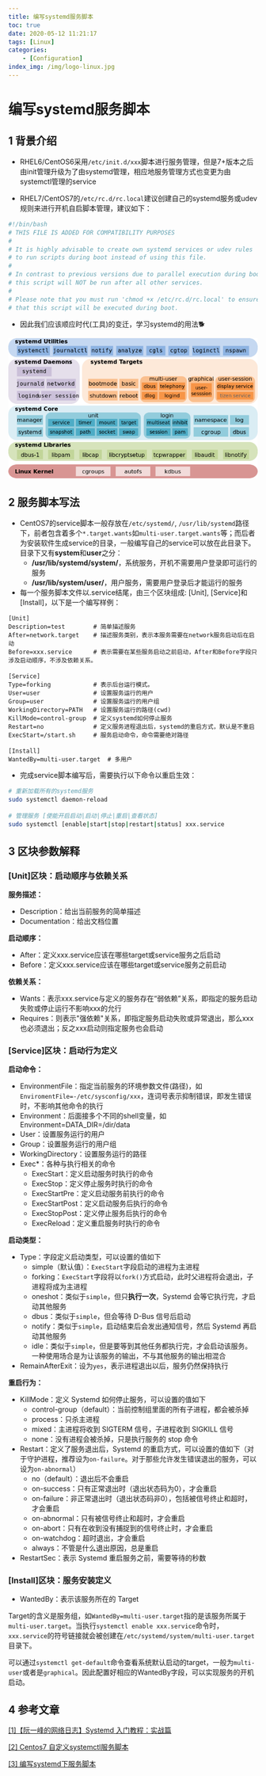 ```yaml
---
title: 编写systemd服务脚本
toc: true
date: 2020-05-12 11:21:17
tags: [Linux]
categories:
	- [Configuration]
index_img: /img/logo-linux.jpg
---
```


# 编写systemd服务脚本

 ## 1 背景介绍

- RHEL6/CentOS6采用`/etc/init.d/xxx`脚本进行服务管理，但是7+版本之后由init管理升级为了由systemd管理，相应地服务管理方式也变更为由systemctl管理的service

<!--more-->

- RHEL7/CentOS7的`/etc/rc.d/rc.local`建议创建自己的systemd服务或udev规则来进行开机自启脚本管理，建议如下：

```bash
#!/bin/bash
# THIS FILE IS ADDED FOR COMPATIBILITY PURPOSES
#
# It is highly advisable to create own systemd services or udev rules
# to run scripts during boot instead of using this file.
#
# In contrast to previous versions due to parallel execution during boot
# this script will NOT be run after all other services.
#
# Please note that you must run 'chmod +x /etc/rc.d/rc.local' to ensure
# that this script will be executed during boot.
```

- 因此我们应该顺应时代(工具)的变迁，学习systemd的用法🐕

<img src="https://raw.githubusercontent.com/QGrain/picgo-bed/master/figure/bg2016030703.png"/>

## 2 服务脚本写法

- CentOS7的service脚本一般存放在`/etc/systemd/`, `/usr/lib/systemd`路径下，前者包含着多个`*.target.wants`如`multi-user.target.wants`等；而后者为安装软件生成service的目录，一般编写自己的service可以放在此目录下。目录下又有**system**和**user**之分：
	- **/usr/lib/systemd/system/**，系统服务，开机不需要用户登录即可运行的服务
	- **/usr/lib/system/user/**，用户服务，需要用户登录后才能运行的服务
- 每一个服务脚本文件以.service结尾，由三个区块组成: [Unit], [Service]和[Install]，以下是一个编写样例：

```service
[Unit]   
Description=test   		# 简单描述服务
After=network.target    # 描述服务类别，表示本服务需要在network服务启动后在启动
Before=xxx.service      # 表示需要在某些服务启动之前启动，After和Before字段只涉及启动顺序，不涉及依赖关系。

[Service] 
Type=forking     		# 表示后台运行模式。
User=user        		# 设置服务运行的用户
Group=user       		# 设置服务运行的用户组
WorkingDirectory=PATH	# 设置服务运行的路径(cwd)
KillMode=control-group  # 定义systemd如何停止服务
Restart=no        		# 定义服务进程退出后，systemd的重启方式，默认是不重启
ExecStart=/start.sh    	# 服务启动命令，命令需要绝对路径
   
[Install]   
WantedBy=multi-user.target  # 多用户
```

- 完成service脚本编写后，需要执行以下命令以重启生效：

```bash
# 重新加载所有的systemd服务
sudo systemctl daemon-reload

# 管理服务 [使能开启启动|启动|停止|重启|查看状态]
sudo systemctl [enable|start|stop|restart|status] xxx.service
```

## 3 区块参数解释

### [Unit]区块：启动顺序与依赖关系

**服务描述：**

- Description：给出当前服务的简单描述
- Documentation：给出文档位置

**启动顺序：**

- After：定义xxx.service应该在哪些target或service服务之后启动
- Before：定义xxx.service应该在哪些target或service服务之前启动

**依赖关系：**

- Wants：表示xxx.service与定义的服务存在“弱依赖”关系，即指定的服务启动失败或停止运行不影响xxx的允行
- Requires：则表示"强依赖"关系，即指定服务启动失败或异常退出，那么xxx也必须退出；反之xxx启动则指定服务也会启动

### [Service]区块：启动行为定义

**启动命令：**

- EnvironmentFile：指定当前服务的环境参数文件(路径)，如`EnviromentFile=-/etc/sysconfig/xxx`，连词号表示抑制错误，即发生错误时，不影响其他命令的执行
- Environment：后面接多个不同的shell变量，如Environment=DATA_DIR=/dir/data
- User：设置服务运行的用户
- Group：设置服务运行的用户组
- WorkingDirectory：设置服务运行的路径
- Exec*：各种与执行相关的命令
	- ExecStart：定义启动服务时执行的命令
	- ExecStop：定义停止服务时执行的命令 
	- ExecStartPre：定义启动服务前执行的命令 
	- ExecStartPost：定义启动服务后执行的命令
	- ExecStopPost：定义停止服务后执行的命令
	- ExecReload：定义重启服务时执行的命令 

**启动类型：**

- Type：字段定义启动类型，可以设置的值如下
	- simple（默认值）：`ExecStart`字段启动的进程为主进程
	- forking：`ExecStart`字段将以`fork()`方式启动，此时父进程将会退出，子进程将成为主进程
	- oneshot：类似于`simple`，但只**执行一次**，Systemd 会等它执行完，才启动其他服务
	- dbus：类似于`simple`，但会等待 D-Bus 信号后启动
	- notify：类似于`simple`，启动结束后会发出通知信号，然后 Systemd 再启动其他服务
	- idle：类似于`simple`，但是要等到其他任务都执行完，才会启动该服务。一种使用场合是为让该服务的输出，不与其他服务的输出相混合
- RemainAfterExit：设为`yes`，表示进程退出以后，服务仍然保持执行

**重启行为：**

- KillMode：定义 Systemd 如何停止服务，可以设置的值如下
	- control-group（default）：当前控制组里面的所有子进程，都会被杀掉
	- process：只杀主进程
	- mixed：主进程将收到 SIGTERM 信号，子进程收到 SIGKILL 信号
	- none：没有进程会被杀掉，只是执行服务的 stop 命令
- Restart：定义了服务退出后，Systemd 的重启方式，可以设置的值如下（对于守护进程，推荐设为`on-failure`。对于那些允许发生错误退出的服务，可以设为`on-abnormal`）
	- no（default）：退出后不会重启
	- on-success：只有正常退出时（退出状态码为0），才会重启
	- on-failure：非正常退出时（退出状态码非0），包括被信号终止和超时，才会重启
	- on-abnormal：只有被信号终止和超时，才会重启
	- on-abort：只有在收到没有捕捉到的信号终止时，才会重启
	- on-watchdog：超时退出，才会重启
	- always：不管是什么退出原因，总是重启
- RestartSec：表示 Systemd 重启服务之前，需要等待的秒数

### [Install]区块：服务安装定义

- WantedBy：表示该服务所在的 Target

Target的含义是服务组，如`WantedBy=multi-user.target`指的是该服务所属于`multi-user.target`。当执行`systemctl enable xxx.service`命令时，`xxx.service`的符号链接就会被创建在`/etc/systemd/system/multi-user.target`目录下。

可以通过`systemctl get-default`命令查看系统默认启动的target，一般为`multi-user`或者是`graphical`。因此配置好相应的WantedBy字段，可以实现服务的开机启动。

## 4 参考文章

[[1]【阮一峰的网络日志】Systemd 入门教程：实战篇](https://www.ruanyifeng.com/blog/2016/03/systemd-tutorial-part-two.html)

[[2]  Centos7 自定义systemctl服务脚本](https://www.cnblogs.com/wang-yc/p/8876155.html)

[[3]  编写systemd下服务脚本](https://blog.csdn.net/u010127879/article/details/38018825)